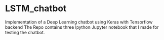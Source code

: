 # LSTM_chatbot
Implementation of a Deep Learning chatbot using Keras with Tensorflow backend
The Repo contains three Ipython Jupyter notebook that I made for testing the chatbot.
